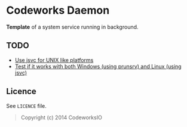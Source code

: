 Codeworks Daemon
================

**Template** of a system service running in background.

TODO
----

 * [Use jsvc for UNIX like platforms](http://commons.apache.org/proper/commons-daemon/jsvc.html "jsvc")
 * [Test if it works with both Windows (using prunsrv) and Linux (using jsvc)](http://wiki.apache.org/commons/Daemon "class")

Licence
-------

See `LICENCE` file.

> Copyright (c) 2014 CodeworksIO
